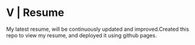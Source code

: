 # V | Resume
My latest resume, will be continuously updated and improved.Created this repo to view my resume, and deployed it using github pages.
